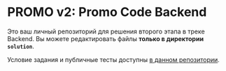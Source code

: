 # PROMO v2: Promo Code Backend

Это ваш личный репозиторий для решения второго этапа в треке Backend.
Вы можете редактировать файлы **только в директории `solution`**.

Условие задания и публичные тесты доступны [в данном репозитории](https://github.com/Central-University-IT/FAQ-2025/tree/main/backend).
